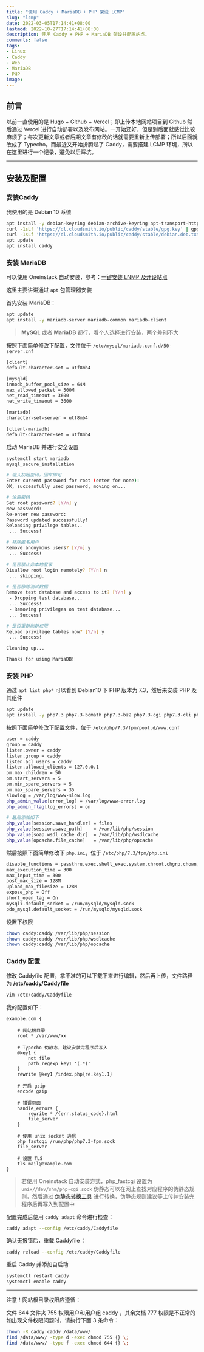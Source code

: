 ```yaml
---
title: "使用 Caddy + MariaDB + PHP 架设 LCMP"
slug: "lcmp"
date: 2022-03-05T17:14:41+08:00
lastmod: 2022-10-27T17:14:41+08:00
description: 使用 Caddy + PHP + MariaDB 架设并配置站点。
comments: false
tags:
- Linux
- Caddy
- Web
- MariaDB
- PHP
image: 
---
```


## 前言

以前一直使用的是 Hugo + Github + Vercel；即上传本地网站项目到 Github 然后通过 Vercel 进行自动部署以及发布网站。一开始还好，但是到后面就感觉比较麻烦了；每次更新文章或者后期文章有修改的话就需要重新上传部署；所以后面就改成了 Typecho。而最近又开始折腾起了 Caddy，需要搭建 LCMP 环境，所以在这里进行一个记录，避免以后踩坑。

<!--more-->

---

## 安装及配置
### 安装Caddy

我使用的是 Debian 10 系统

```bash
apt install -y debian-keyring debian-archive-keyring apt-transport-https
curl -1sLf 'https://dl.cloudsmith.io/public/caddy/stable/gpg.key' | gpg --dearmor -o /usr/share/keyrings/caddy-stable-archive-keyring.gpg
curl -1sLf 'https://dl.cloudsmith.io/public/caddy/stable/debian.deb.txt' | tee /etc/apt/sources.list.d/caddy-stable.list
apt update
apt install caddy
```

### 安装 MariaDB

可以使用 Oneinstack 自动安装，参考：[一键安装 LNMP 及开设站点](/archives/oneinstack)

这里主要讲讲通过 `apt` 包管理器安装

首先安装 MariaDB：

```bash
apt update
apt install -y mariadb-server mariadb-common mariadb-client

```

> **MySQL** 或者 **MariaDB** 都行，看个人选择进行安装，两个差别不大

按照下面简单修改下配置，文件位于 `/etc/mysql/mariadb.conf.d/50-server.cnf`

```bash
[client]
default-character-set = utf8mb4

[mysqld]
innodb_buffer_pool_size = 64M
max_allowed_packet = 500M
net_read_timeout = 3600
net_write_timeout = 3600

[mariadb]
character-set-server = utf8mb4

[client-mariadb]
default-character-set = utf8mb4
```

启动 MariaDB 并进行安全设置

```bash
systemctl start mariadb
mysql_secure_installation
```

```bash
# 输入初始密码，回车即可
Enter current password for root (enter for none): 
OK, successfully used password, moving on...

# 设置密码
Set root password? [Y/n] y
New password: 
Re-enter new password: 
Password updated successfully!
Reloading privilege tables..
 ... Success!

# 移除匿名用户
Remove anonymous users? [Y/n] y
 ... Success!

# 是否禁止非本地登录
Disallow root login remotely? [Y/n] n
 ... skipping.

# 是否移除测试数据
Remove test database and access to it? [Y/n] y
 - Dropping test database...
 ... Success!
 - Removing privileges on test database...
 ... Success!

# 是否重新刷新权限
Reload privilege tables now? [Y/n] y
 ... Success!

Cleaning up...

Thanks for using MariaDB!
```

### 安装 PHP

通过 `apt list php*` 可以看到 Debian10 下 PHP 版本为 7.3，然后来安装 PHP 及其组件

```bash
apt update
apt install -y php7.3 php7.3-bcmath php7.3-bz2 php7.3-cgi php7.3-cli php7.3-common php7.3-curl php7.3-dba php7.3-enchant php7.3-fpm php7.3-gd php7.3-gmp php7.3-imap php7.3-interbase php7.3-intl php7.3-json php7.3-ldap php7.3-mbstring php7.3-mysql php7.3-odbc php7.3-opcache php7.3-pgsql php7.3-phpdbg php7.3-pspell php7.3-readline php7.3-recode php7.3-snmp php7.3-soap php7.3-sqlite3 php7.3-sybase php7.3-tidy php7.3-xml php7.3-xmlrpc php7.3-xsl php7.3-zip
```

按照下面简单修改下配置文件，位于 `/etc/php/7.3/fpm/pool.d/www.conf`

```bash
user = caddy
group = caddy
listen.owner = caddy
listen.group = caddy
listen.acl_users = caddy
listen.allowed_clients = 127.0.0.1
pm.max_children = 50
pm.start_servers = 5
pm.min_spare_servers = 5
pm.max_spare_servers = 35
slowlog = /var/log/www-slow.log
php_admin_value[error_log] = /var/log/www-error.log
php_admin_flag[log_errors] = on

# 最后添加如下
php_value[session.save_handler] = files
php_value[session.save_path]    = /var/lib/php/session
php_value[soap.wsdl_cache_dir]  = /var/lib/php/wsdlcache
php_value[opcache.file_cache]   = /var/lib/php/opcache
```

然后按照下面简单修改下 `php.ini`，位于 `/etc/php/7.3/fpm/php.ini`

```bash
disable_functions = passthru,exec,shell_exec,system,chroot,chgrp,chown,proc_open,proc_get_status,ini_alter,ini_alter,ini_restore
max_execution_time = 300
max_input_time = 300
post_max_size = 128M
upload_max_filesize = 128M
expose_php = Off
short_open_tag = On
mysqli.default_socket = /run/mysqld/mysqld.sock
pdo_mysql.default_socket = /run/mysqld/mysqld.sock
```

设置下权限

```bash
chown caddy:caddy /var/lib/php/session
chown caddy:caddy /var/lib/php/wsdlcache
chown caddy:caddy /var/lib/php/opcache
```

### Caddy 配置

修改 Caddyfile 配置，拿不准的可以下载下来进行编辑，然后再上传，文件路径为 **/etc/caddy/Caddyfile** 

```bash
vim /etc/caddy/Caddyfile
```

我的配置如下：

```caddy
example.com {

	# 网站根目录
	root * /var/www/xx

	# Typecho 伪静态，建议安装完程序后写入
	@key1 {
		not file
		path_regexp key1 '(.*)'
	}
	rewrite @key1 /index.php{re.key1.1}

	# 开启 gzip
	encode gzip

	# 错误页面
	handle_errors {
		rewrite * /{err.status_code}.html
		file_server
	}

	# 使用 unix socket 通信
	php_fastcgi /run/php/php7.3-fpm.sock
	file_server

	# 设置 TLS
	tls mail@example.com
}
```

> 若使用 Oneinstack 自动安装方式，php_fastcgi 设置为 `unix//dev/shm/php-cgi.sock` 
> 伪静态可以在网上查找对应程序的伪静态规则，然后通过 [伪静态转换工具](https://www.toolnb.com/tools/rewriteTools.html) 进行转换，伪静态规则建议等上传并安装完程序后再写入到配置中

配置完成后使用 `caddy adapt` 命令进行检查：

```bash
caddy adapt --config /etc/caddy/Caddyfile
```

确认无报错后，重载 Caddyfile ：

```bash
caddy reload --config /etc/caddy/Caddyfile
```

重启 Caddy 并添加自启动

```bash
systemctl restart caddy
systemctl enable caddy
```

---

注意！网站根目录权限应遵循：

文件 644 文件夹 755  权限用户和用户组 caddy ，其余文档 777 权限是不正常的
如出现文件权限问题时，请执行下面 3 条命令：

```bash
chown -R caddy:caddy /data/www/
find /data/www/ -type d -exec chmod 755 {} \;
find /data/www/ -type f -exec chmod 644 {} \;
```
